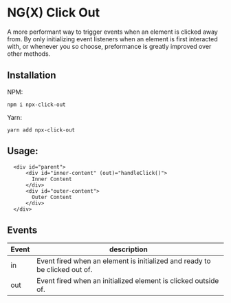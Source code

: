 # NG(X) Click Out

A more performant way to trigger events when an element is clicked away from. By only initializing event listeners when an element is first interacted with, or whenever you so choose, preformance is greatly improved over other methods.

## Installation

NPM: 

```
npm i npx-click-out
```

Yarn: 

```
yarn add npx-click-out
```

## Usage:

```
  <div id="parent">
      <div id="inner-content" (out)="handleClick()">
        Inner Content
      </div>
      <div id="outer-content">
        Outer Content
      </div>
  </div>
```

## Events

| Event  | description |
| ------ | ----------- |
| in     | Event fired when an element is initialized and ready to be clicked out of. |
| out    | Event fired when an initialized element is clicked outside of.             |
